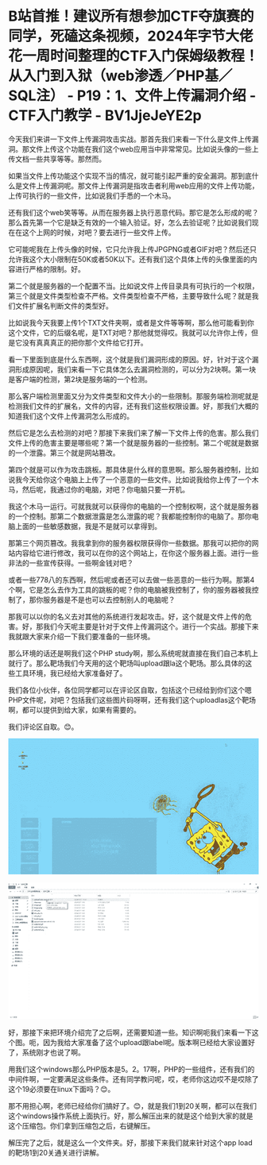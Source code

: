 # B站首推！建议所有想参加CTF夺旗赛的同学，死磕这条视频，2024年字节大佬花一周时间整理的CTF入门保姆级教程！从入门到入狱（web渗透／PHP基／SQL注） - P19：1、文件上传漏洞介绍 - CTF入门教学 - BV1JjeJeYE2p

今天我们来讲一下文件上传漏洞攻击实战。那首先我们来看一下什么是文件上传漏洞。那文件上传这个功能在我们这个web应用当中非常常见。比如说头像的一些上传文档一些共享等等。那然而。

如果当文件上传功能这个实现不当的情况，就可能引起严重的安全漏洞。那到底什么是文件上传漏洞呢。那文件上传漏洞是指攻击者利用web应用的文件上传功能，上传可执行的一些文件，比如说我们手悉的一个木马。

还有我们这个web笑等等。从而在服务器上执行恶意代码。那它是怎么形成的呢？那么首先第一个它是缺乏有效的一个输入验证。好，怎么去验证呢？比如说我们现在在这个上网的时候，对吧？要去进行一些文件上传。

它可能呢我在上传头像的时候，它只允许我上传JPGPNG或者GIF对吧？然后还只允许我这个大小限制在50K或者50K以下。还有我们这个具体上传的头像里面的内容进行严格的限制。好。

第二个就是服务器的一个配置不当。比如说文件上传目录具有可执行的一个权限，第三个就是文件类型检查不严格。文件类型检查不严格，主要导致什么呢？就是我们文件扩展名判断文件的类型好。

比如说我今天我要上传1个TXT文件夹啊，或者是文件等等啊，那么他可能看到你这个文件，它的后缀名呢，是TXT对吧？那他就觉得哎。我就可以允许你上传，但是它没有真真真正的把你那个文件给它打开。

看一下里面到底是什么东西啊，这个就是我们漏洞形成的原因。好，针对于这个漏洞形成原因呢，我们来看一下它具体怎么去漏洞检测的，可以分为2块啊。第一块是客户端的检测，第2块是服务端的一个检测。

那么客户端检测里面又分为文件类型和文件大小的一些限制。那服务端检测呢就是检测我们文件的扩展名，文件的内容，还有我们这些权限设置。好，那我们大概的知道我们这个文件上传漏洞怎么形成的。

然后它是怎么去检测的对吧？那接下来我们来了解一下文件上传的危害。那么我们文件上传的危害主要是哪些呢？第一个就是服务器的一些控制。第二个呢就是数据的一个泄露。第三个就是网站篡改。

第四个就是可以作为攻击跳板。那具体是什么样的意思啊。那么服务器控制，比如说我今天给你这个电脑上上传了一个恶意的一些文件。比如说我给你上传了一个木马，然后呢，我通过你的电脑，对吧？你电脑只要一开机。

我这个木马一运行。可就我就可以获得你的电脑的一个控制权啊，这个就是服务器的一个控制。那第二个数据泄露是怎么泄露的呢？我都能控制你的电脑了。那你电脑上面的一些敏感数据，我是不是就可以拿得到。

那第三个网页篡改。我我拿到你的服务器权限获得你一些数据。那我可以把你的网站内容给它进行修改，我可以在你的这个网站上，在你这个服务器上面。进行一些非法的一些宣传获得。一些啊金钱对吧？

或者一些778八的东西啊，然后呢或者还可以去做一些恶意的一些行为啊。那第4个啊，它是怎么去作为工具的跳板的呢？你的电脑被我控制了，你的服务器被我控制了，那你服务器是不是也可以去控制别人的电脑呢？

那我可以以你的名义去对其他的系统进行发起攻击。好，这个就是文件上传的危害。好，那我们今天呢主要是针对于文件上传漏洞这个。进行一个实战。那接下来我就跟大家来介绍一下我们要准备的一些环境。

那么环境的话还是啊我们这个PHP study啊，那么系统呢就直接在我们自己本机上就行了。那么靶场我们今天用的这个靶场叫upload跟la这个靶场。那么具体的这些工具环境，我已经给大家准备好了。

我们各位小伙伴，各位同学都可以在评论区自取，包括这个已经给到你们这个嗯PHP文件呢，对吧？包括我们这些图片码呀啊，还有我们这个uploadlas这个靶场啊，都可以提供到给大家，如果有需要的。

我们评论区自取。😊。

![](img/3e539d458524b29fc28045626146a1b1_1.png)

![](img/3e539d458524b29fc28045626146a1b1_2.png)

好，那接下来把环境介绍完了之后啊，还需要知道一些。知识啊呃我们来看一下这个图。呃，因为我给大家准备了这个upload跟label呢。版本啊已经给大家设置好了，系统刚才也说了啊。

用我们这个windows那么PHP版本是5。2。17啊，PHP的一些组件，还有我们的中间件啊，一定要满足这些条件。还有同学教问呢，哎，老师你这边哎不是哎除了这个19必须要在linux下面吗？😊。

那不用担心啊，老师已经给你们搞好了。😊，就是我们1到20关啊，都可以在我们这个windows操作系统上面执行。好，那么解压出来的就是这个给到大家的就是这个压缩包。你们拿到压缩包之后，右键解压。

解压完了之后，就是这么一个文件夹。好，那接下来我们就来针对这个app load的靶场1到20关通关进行讲解。

